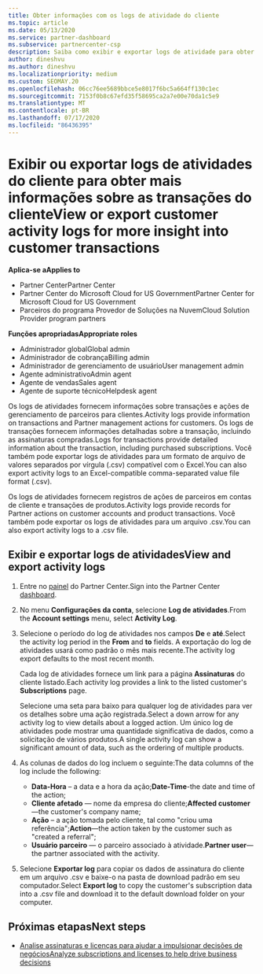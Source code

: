 ```yaml
---
title: Obter informações com os logs de atividade do cliente
ms.topic: article
ms.date: 05/13/2020
ms.service: partner-dashboard
ms.subservice: partnercenter-csp
description: Saiba como exibir e exportar logs de atividade para obter informações sobre transações de conta de cliente e outras atividades de gerenciamento de parceiros relacionadas ao cliente.
author: dineshvu
ms.author: dineshvu
ms.localizationpriority: medium
ms.custom: SEOMAY.20
ms.openlocfilehash: 06cc76ee5689bbce5e8017f6bc5a664ff130c1ec
ms.sourcegitcommit: 7153f0b8c67efd35f58695ca2a7e00e70da1c5e9
ms.translationtype: MT
ms.contentlocale: pt-BR
ms.lasthandoff: 07/17/2020
ms.locfileid: "86436395"
---
```

# <a name="view-or-export-customer-activity-logs-for-more-insight-into-customer-transactions"></a><span data-ttu-id="75e4b-103">Exibir ou exportar logs de atividades do cliente para obter mais informações sobre as transações do cliente</span><span class="sxs-lookup"><span data-stu-id="75e4b-103">View or export customer activity logs for more insight into customer transactions</span></span>

<span data-ttu-id="75e4b-104">**Aplica-se a**</span><span class="sxs-lookup"><span data-stu-id="75e4b-104">**Applies to**</span></span>

- <span data-ttu-id="75e4b-105">Partner Center</span><span class="sxs-lookup"><span data-stu-id="75e4b-105">Partner Center</span></span>
- <span data-ttu-id="75e4b-106">Partner Center do Microsoft Cloud for US Government</span><span class="sxs-lookup"><span data-stu-id="75e4b-106">Partner Center for Microsoft Cloud for US Government</span></span>
- <span data-ttu-id="75e4b-107">Parceiros do programa Provedor de Soluções na Nuvem</span><span class="sxs-lookup"><span data-stu-id="75e4b-107">Cloud Solution Provider program partners</span></span>

<span data-ttu-id="75e4b-108">**Funções apropriadas**</span><span class="sxs-lookup"><span data-stu-id="75e4b-108">**Appropriate roles**</span></span>

- <span data-ttu-id="75e4b-109">Administrador global</span><span class="sxs-lookup"><span data-stu-id="75e4b-109">Global admin</span></span>
- <span data-ttu-id="75e4b-110">Administrador de cobrança</span><span class="sxs-lookup"><span data-stu-id="75e4b-110">Billing admin</span></span>
- <span data-ttu-id="75e4b-111">Administrador de gerenciamento de usuário</span><span class="sxs-lookup"><span data-stu-id="75e4b-111">User management admin</span></span>
- <span data-ttu-id="75e4b-112">Agente administrativo</span><span class="sxs-lookup"><span data-stu-id="75e4b-112">Admin agent</span></span>
- <span data-ttu-id="75e4b-113">Agente de vendas</span><span class="sxs-lookup"><span data-stu-id="75e4b-113">Sales agent</span></span>
- <span data-ttu-id="75e4b-114">Agente de suporte técnico</span><span class="sxs-lookup"><span data-stu-id="75e4b-114">Helpdesk agent</span></span>

<span data-ttu-id="75e4b-115">Os logs de atividades fornecem informações sobre transações e ações de gerenciamento de parceiros para clientes.</span><span class="sxs-lookup"><span data-stu-id="75e4b-115">Activity logs provide information on transactions and Partner management actions for customers.</span></span> <span data-ttu-id="75e4b-116">Os logs de transações fornecem informações detalhadas sobre a transação, incluindo as assinaturas compradas.</span><span class="sxs-lookup"><span data-stu-id="75e4b-116">Logs for transactions provide detailed information about the transaction, including purchased subscriptions.</span></span> <span data-ttu-id="75e4b-117">Você também pode exportar logs de atividades para um formato de arquivo de valores separados por vírgula (.csv) compatível com o Excel.</span><span class="sxs-lookup"><span data-stu-id="75e4b-117">You can also export activity logs to an Excel-compatible comma-separated value file format (.csv).</span></span>

<span data-ttu-id="75e4b-118">Os logs de atividades fornecem registros de ações de parceiros em contas de cliente e transações de produtos.</span><span class="sxs-lookup"><span data-stu-id="75e4b-118">Activity logs provide records for Partner actions on customer accounts and product transactions.</span></span> <span data-ttu-id="75e4b-119">Você também pode exportar os logs de atividades para um arquivo .csv.</span><span class="sxs-lookup"><span data-stu-id="75e4b-119">You can also export activity logs to a .csv file.</span></span>

## <a name="view-and-export-activity-logs"></a><span data-ttu-id="75e4b-120">Exibir e exportar logs de atividades</span><span class="sxs-lookup"><span data-stu-id="75e4b-120">View and export activity logs</span></span>

1. <span data-ttu-id="75e4b-121">Entre no [painel](https://partner.microsoft.com/dashboard) do Partner Center.</span><span class="sxs-lookup"><span data-stu-id="75e4b-121">Sign into the Partner Center [dashboard](https://partner.microsoft.com/dashboard).</span></span>

2. <span data-ttu-id="75e4b-122">No menu **Configurações da conta**, selecione **Log de atividades**.</span><span class="sxs-lookup"><span data-stu-id="75e4b-122">From the **Account settings** menu, select **Activity Log**.</span></span>

3. <span data-ttu-id="75e4b-123">Selecione o período do log de atividades nos campos **De** e **até**.</span><span class="sxs-lookup"><span data-stu-id="75e4b-123">Select the activity log period in the **From** and **to** fields.</span></span> <span data-ttu-id="75e4b-124">A exportação do log de atividades usará como padrão o mês mais recente.</span><span class="sxs-lookup"><span data-stu-id="75e4b-124">The activity log export defaults to the most recent month.</span></span>

   <span data-ttu-id="75e4b-125">Cada log de atividades fornece um link para a página **Assinaturas** do cliente listado.</span><span class="sxs-lookup"><span data-stu-id="75e4b-125">Each activity log provides a link to the listed customer's **Subscriptions** page.</span></span>

   <span data-ttu-id="75e4b-126">Selecione uma seta para baixo para qualquer log de atividades para ver os detalhes sobre uma ação registrada.</span><span class="sxs-lookup"><span data-stu-id="75e4b-126">Select a down arrow for any activity log to view details about a logged action.</span></span> <span data-ttu-id="75e4b-127">Um único log de atividades pode mostrar uma quantidade significativa de dados, como a solicitação de vários produtos.</span><span class="sxs-lookup"><span data-stu-id="75e4b-127">A single activity log can show a significant amount of data, such as the ordering of multiple products.</span></span>

4. <span data-ttu-id="75e4b-128">As colunas de dados do log incluem o seguinte:</span><span class="sxs-lookup"><span data-stu-id="75e4b-128">The data columns of the log include the following:</span></span>
   - <span data-ttu-id="75e4b-129">**Data-Hora** – a data e a hora da ação;</span><span class="sxs-lookup"><span data-stu-id="75e4b-129">**Date-Time**-the date and time of the action;</span></span>
   - <span data-ttu-id="75e4b-130">**Cliente afetado** — nome da empresa do cliente;</span><span class="sxs-lookup"><span data-stu-id="75e4b-130">**Affected customer**—the customer's company name;</span></span>
   - <span data-ttu-id="75e4b-131">**Ação** – a ação tomada pelo cliente, tal como "criou uma referência";</span><span class="sxs-lookup"><span data-stu-id="75e4b-131">**Action**—the action taken by the customer such as "created a referral";</span></span>
   - <span data-ttu-id="75e4b-132">**Usuário parceiro** — o parceiro associado à atividade.</span><span class="sxs-lookup"><span data-stu-id="75e4b-132">**Partner user**—the partner associated with the activity.</span></span>

5. <span data-ttu-id="75e4b-133">Selecione **Exportar log** para copiar os dados de assinatura do cliente em um arquivo .csv e baixe-o na pasta de download padrão em seu computador.</span><span class="sxs-lookup"><span data-stu-id="75e4b-133">Select **Export log** to copy the customer's subscription data into a .csv file and download it to the default download folder on your computer.</span></span>

## <a name="next-steps"></a><span data-ttu-id="75e4b-134">Próximas etapas</span><span class="sxs-lookup"><span data-stu-id="75e4b-134">Next steps</span></span>

- [<span data-ttu-id="75e4b-135">Analise assinaturas e licenças para ajudar a impulsionar decisões de negócios</span><span class="sxs-lookup"><span data-stu-id="75e4b-135">Analyze subscriptions and licenses to help drive business decisions</span></span>](analyze-subscriptions-licenses.md)

